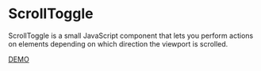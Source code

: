 # ScrollToggle
ScrollToggle is a small JavaScript component that lets you perform actions on elements depending on which direction the viewport is scrolled.

[DEMO](http://hiyermedia.com/scroll-toggle/)

